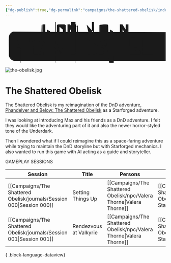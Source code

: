 ```yaml
---
{"dg-publish":true,"dg-permalink":"campaigns/the-shattered-obelisk/index","permalink":"/campaigns/the-shattered-obelisk/index/","noteIcon":""}
---
```


<?xml version="1.0" standalone="no"?><!DOCTYPE svg PUBLIC "-//W3C//DTD SVG 20010904//EN" "http://www.w3.org/TR/2001/REC-SVG-20010904/DTD/svg10.dtd"><svg version="1.0" xmlns="http://www.w3.org/2000/svg" width="900.000000pt" height="230.000000pt" viewBox="0 0 900.000000 230.000000" preserveAspectRatio="xMidYMid meet"><g transform="translate(0.000000,230.000000) scale(0.100000,-0.100000)"fill="currentColor" stroke="none"><path d="M2085 2147 c-3 -7 -4 -138 -3 -292 l3 -280 78 -3 77 -3 0 296 0 295-75 0 c-52 0 -77 -4 -80 -13z"/><path d="M2340 1865 l0 -296 78 3 77 3 3 103 c2 71 6 102 14 100 6 -2 41 -4977 -104 l66 -99 88 -3 c48 -1 87 1 87 5 0 4 -29 51 -65 103 l-66 95 32 10 c6221 69 42 69 192 0 129 -1 135 -25 158 -24 25 -25 25 -230 25 l-205 0 0 -295zm288 156 c9 -1 12 -15 10 -48 l-3 -48 -67 -3 -68 -3 0 49 c0 27 2 51 4 53 4 346 3 124 0z"/><path d="M2915 2135 l-25 -24 0 -240 c0 -132 3 -247 6 -256 15 -38 56 -45 249-45 l187 0 29 29 29 29 0 242 0 241 -25 24 c-24 25 -25 25 -225 25 -200 0-201 0 -225 -25z m315 -267 l0 -158 -95 0 -95 0 0 154 c0 94 4 156 10 158 6 248 3 95 3 l85 0 0 -157z"/><path d="M3490 1865 l0 -295 75 0 74 0 3 155 3 155 95 -153 96 -152 67 -3 67-3 0 296 0 295 -75 0 -74 0 -3 -145 -3 -146 -90 146 -90 145 -72 0 -73 0 0-295z"/><path d="M4095 2135 c-24 -23 -25 -30 -25 -145 0 -67 5 -130 10 -141 19 -3464 -49 152 -49 125 0 140 -8 130 -67 -4 -21 -10 -23 -73 -23 -65 0 -70 2 -7926 -7 18 -15 24 -28 20 -9 -3 -35 -8 -57 -12 -66 -11 -75 -19 -75 -70 0 -37 5-51 30 -75 l30 -30 186 3 c236 4 224 -6 224 182 0 128 -1 133 -25 156 -21 20-40 24 -132 31 -60 5 -114 11 -120 14 -7 2 -13 18 -13 35 0 17 5 30 13 31 6 031 1 54 3 48 3 56 -1 66 -27 7 -19 31 -18 120 4 36 9 37 11 37 54 0 32 -7 51-26 74 l-26 31 -174 0 c-172 0 -175 0 -199 -25z"/><path d="M4570 2143 c0 -16 13 -74 98 -448 l27 -120 70 0 70 0 25 123 c13 6728 122 32 122 5 0 8 -7 8 -15 0 -8 12 -64 26 -125 l26 -110 63 0 c35 0 66 469 9 4 5 33 126 65 268 33 142 63 271 66 286 l7 28 -78 -3 -79 -3 -21 -100c-11 -55 -23 -106 -25 -114 -3 -7 -16 38 -30 100 l-25 114 -67 3 c-78 3 -7310 -102 -131 -10 -48 -20 -85 -23 -83 -2 3 -14 51 -26 108 l-22 103 -77 3c-68 3 -77 1 -77 -15z"/><path d="M5305 2135 l-25 -24 0 -240 c0 -132 3 -247 6 -256 15 -38 56 -45 249-45 l187 0 29 29 29 29 0 232 c0 241 -6 279 -45 294 -9 3 -104 6 -211 6 -1940 -195 0 -219 -25z m315 -270 l0 -155 -95 0 -95 0 0 155 0 155 95 0 95 0 0-155z"/><path d="M5880 1865 l0 -295 75 0 75 0 0 105 c0 77 3 105 13 105 6 0 43 -4781 -105 l69 -105 89 0 c48 0 88 3 88 6 0 3 -30 48 -66 100 -36 52 -65 97 -6398 2 2 21 11 42 19 23 10 41 26 47 42 14 37 13 251 -2 278 -23 44 -34 46 -24547 l-203 0 0 -295z m295 105 l0 -45 -70 0 -70 0 -3 48 -3 48 73 -3 73 -3 0-45z"/><path d="M6430 1865 l0 -295 75 0 74 0 3 156 3 156 95 -154 95 -153 68 -3 67-3 0 296 0 295 -75 0 -74 0 -3 -145 -3 -144 -90 144 -90 145 -72 0 -73 0 0-295z"/><path d="M427 1756 c-113 -47 -192 -137 -222 -254 -14 -53 -16 -133 -13 -584l3 -523 33 -67 c40 -82 119 -157 200 -190 l57 -23 4005 0 c3886 0 4007 1 406219 86 28 165 97 208 180 l35 69 0 566 c0 564 0 566 -22 614 -31 66 -107 144-178 181 l-60 31 -709 3 c-522 2 -712 0 -722 -9 -17 -14 -18 -51 -2 -67 9 -9177 -12 693 -12 781 0 742 4 832 -85 85 -86 84 -76 81 -681 -3 -511 -3 -520-25 -559 -29 -54 -88 -109 -143 -134 -45 -21 -45 -21 -4036 -21 -3583 0 -39952 -4036 16 -64 21 -122 75 -155 142 l-28 57 0 515 c0 490 1 518 20 569 23 6275 120 137 153 l43 23 699 3 c489 2 704 6 713 13 16 14 17 51 1 67 -9 9 -18112 -713 12 l-700 0 -58 -24z"/><path d="M663 1401 c-67 -31 -73 -51 -73 -266 0 -273 -1 -272 265 -289 94 -6176 -15 183 -19 16 -10 16 -99 0 -115 -16 -16 -210 -16 -226 0 -7 7 -12 22-12 33 0 12 -2 24 -5 27 -6 6 -130 -15 -198 -33 l-39 -10 4 -84 c3 -72 6 -8728 -110 47 -52 68 -55 342 -55 375 1 368 -5 368 297 0 171 -2 191 -20 221 -2745 -72 61 -182 67 -235 13 -243 14 -255 32 -18 23 -16 68 3 87 11 12 36 16 9816 84 0 106 -8 106 -41 0 -10 4 -20 9 -23 12 -8 213 32 225 44 17 17 11 131-8 168 -11 21 -33 40 -59 53 -37 16 -67 19 -277 19 -210 0 -240 -3 -277 -19z"/><path d="M1364 1407 c-3 -8 -3 -56 -2 -108 l3 -94 102 -3 103 -3 2 -357 3-357 114 -3 c85 -2 117 1 123 10 4 7 8 169 8 361 l0 347 95 0 c112 0 115 2115 110 0 119 29 110 -341 110 -256 0 -321 -3 -325 -13z"/><path d="M2233 1408 c-6 -7 -24 -53 -41 -103 -16 -49 -85 -248 -151 -442 -67-193 -121 -358 -121 -367 0 -14 16 -16 109 -16 76 0 112 4 118 12 4 7 17 4029 73 l21 60 143 0 143 0 21 -60 c12 -33 25 -66 29 -72 12 -20 247 -18 247 10 15 -303 897 -315 916 -9 15 -220 13 -232 -2z m177 -555 c0 -2 -32 -3 -71 -3-62 0 -70 2 -65 18 30 100 58 190 63 202 3 11 73 -195 73 -217z"/><path d="M2840 1401 c-6 -13 -10 -173 -10 -451 0 -278 4 -438 10 -451 10 -1722 -19 118 -19 71 0 112 4 120 12 8 8 12 60 12 170 0 124 3 158 13 158 8 0 58-69 113 -152 54 -84 107 -161 117 -170 14 -15 36 -18 148 -18 120 0 131 1 12718 -3 9 -51 83 -107 164 -55 81 -101 150 -101 153 0 3 15 5 33 5 39 0 90 29114 67 16 24 18 51 18 228 0 231 -6 253 -78 286 -38 17 -69 19 -339 19 -284 0-298 -1 -308 -19z m464 -217 c18 -18 22 -95 6 -125 -10 -17 -22 -19 -118 -19l-107 0 3 80 4 80 98 0 c76 0 102 -4 114 -16z"/><path d="M3695 1408 c-3 -7 -4 -218 -3 -468 l3 -455 120 0 120 0 3 178 2 177104 0 c58 0 111 3 120 6 13 5 16 24 16 110 l0 103 -117 3 -118 3 -3 68 -3 67171 0 170 0 10 26 c6 14 10 52 10 84 0 32 -4 70 -10 84 l-10 26 -290 0 c-2230 -292 -3 -295 -12z"/><path d="M4445 1406 c-16 -7 -41 -26 -55 -41 l-25 -27 -3 -374 c-3 -428 -3-431 72 -465 37 -17 70 -19 321 -19 251 0 284 2 321 19 73 33 74 38 74 451 0412 0 414 -74 450 -40 19 -60 20 -322 20 -210 -1 -286 -4 -309 -14z m455 -456l0 -250 -145 0 -145 0 0 250 0 250 145 0 145 0 0 -250z"/><path d="M5265 1408 c-3 -7 -4 -218 -3 -468 l3 -455 120 0 120 0 3 168 c2 1405 167 17 167 9 0 59 -66 112 -147 138 -212 112 -193 270 -193 73 0 133 4 1338 0 5 -47 77 -105 161 -58 84 -105 157 -105 162 0 5 12 9 28 9 41 0 93 32 11471 17 31 18 55 16 236 -3 186 -5 204 -24 230 -44 61 -59 63 -392 63 -233 0-304 -3 -307 -12z m463 -220 c7 -7 12 -37 12 -68 0 -31 -5 -61 -12 -68 -8 -8-48 -12 -115 -12 l-103 0 0 80 0 80 103 0 c67 0 107 -4 115 -12z"/><path d="M6185 1406 c-17 -7 -43 -27 -57 -44 -36 -43 -40 -95 -36 -467 3 -3565 -361 84 -396 41 -19 64 -20 329 -17 268 3 285 4 312 24 59 43 63 66 61 309l-3 220 -192 3 -193 2 0 -105 0 -105 63 -1 c34 -1 65 -1 69 0 11 1 14 -121 2-126 -5 -2 -71 -2 -145 -1 l-134 3 -3 248 -2 247 148 0 149 0 -5 -29 c-2 -161 -32 8 -36 13 -8 210 24 228 38 7 6 12 34 12 71 0 70 -21 119 -63 150 -27 20-43 21 -315 23 -224 2 -294 0 -317 -11z"/><path d="M6985 1408 c-3 -7 -4 -218 -3 -468 l3 -455 310 0 310 0 0 105 0 105-187 3 -188 2 0 70 0 70 109 0 c81 0 112 4 120 14 8 9 11 47 9 107 l-3 94-117 3 -118 3 0 69 0 70 178 2 177 3 0 105 0 105 -298 3 c-233 2 -299 0 -302-10z"/><path d="M7695 1408 c-3 -7 -4 -218 -3 -468 l3 -455 250 0 c184 0 263 4 29814 69 20 140 87 169 159 22 54 23 70 23 287 0 200 -2 237 -19 284 -24 69 -82132 -149 162 -50 23 -64 24 -310 27 -206 3 -258 1 -262 -10z m426 -231 c58-39 69 -74 69 -226 0 -115 -3 -141 -20 -177 -29 -58 -69 -76 -162 -72 l-73 3-3 248 -2 247 78 0 c66 0 85 -4 113 -23z"/></g></svg>
![the-obelisk.jpg](/img/user/Campaigns/The%20Shattered%20Obelisk/images/the-obelisk.jpg)

# The Shattered Obelisk

The Shattered Obelisk is my reimagination of the DnD adventure, [Phandelver and Below: The Shattered Obelisk](https://dndstore.wizards.com/us/en/product/820931/phandelver-and-below-the-shattered-obelisk-digital-plus-physical-bundle) as a Starforged adventure. 

I was looking at introducing Max and his friends as a DnD adventure. I felt they would like the adventuring part of it and also the newer horror-styled tone of the Underdark. 

Then  I wondered what if I could reimagine this as a space-faring adventure while trying to maintain the DnD storyline but with Starforged mechanics. I also wanted to run this game with AI acting as a guide and storyteller.




GAMEPLAY SESSIONS


| Session                                                                  | Title                  | Persons                                                                 | Locations                                                                           |
| ------------------------------------------------------------------------ | ---------------------- | ----------------------------------------------------------------------- | ----------------------------------------------------------------------------------- |
| [[Campaigns/The Shattered Obelisk/journals/Session 000\|Session 000]] | Setting Things Up      | [[Campaigns/The Shattered Obelisk/npc/Valera Thorne\|Valera Thorne]] | [[Campaigns/The Shattered Obelisk/locations/Valkyrie Station\|Valkyrie Station]] |
| [[Campaigns/The Shattered Obelisk/journals/Session 001\|Session 001]] | Rendezvous at Valkyrie | [[Campaigns/The Shattered Obelisk/npc/Valera Thorne\|Valera Thorne]] | [[Campaigns/The Shattered Obelisk/locations/Valkyrie Station\|Valkyrie]]         |

{ .block-language-dataview}

